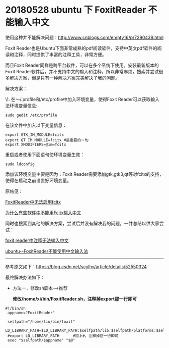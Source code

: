 # 20180528 ubuntu 下 FoxitReader 不能输入中文





使用这种并不能解决问题：http://www.cnblogs.com/empty16/p/7290439.html

Foxit Reader也是Ubuntu下面非常成熟的pdf阅读软件，支持中英文pdf软件的阅读和注释，同时提供了丰富的注释工具，非常方便。

而且Foxit Reader同样是跨平台软件，可以在多个系统下使用。安装最新版本的Foxit Reader软件后，并不支持中文的输入和注释，所以非常麻烦，搜索并尝试很多解决方案，但是只有一种解决方案完美解决了我的问题。

解决方案：

\1.  在～/.profile和/etc/profile中加入环境变量，使得Foxit Reader可以获取输入法环境变量信息:

```
sudo gedit /etc/profile
```

在该文件中加入以下变量信息：

```
export GTK_IM_MODULE=fcitx
export QT_IM_MODULE=fcitx #最重要的一句
export XMODIFIERS=@im=fcitx
```

重启或者使用下面语句使环境变量生效：

```
sudo ldconfig
```

添加该环境变量主要是因为：Foxit Reader需要添加gtk,gtk3,qt等对fcitx的支持，使得在启动之前设置好环境变量。

原帖见：

[FoxitReader中无法启用fcitx](https://groups.google.com/forum/#!topic/fcitx/wcwaIAWt1ds)

[为什么有些软件中不能用Fcitx输入中文](https://bbs.deepin.org/forum.php?mod=viewthread&tid=45314)

 

同时也搜索到其他的解决方案，尝试后并没有解决我的问题，一并总结以供大家尝试：

[foxit reader中注释无法输入中文](http://haoma.sogou.com/bbs/forum.php?mod=viewthread&tid=2639560)

[ubuntu--FoxitReader不能使用中文输入法](http://blog.csdn.net/scylhy/article/details/52550324)

---

参考原文如下：https://blog.csdn.net/scylhy/article/details/52550324

最终解决办法如下：

- 方法一，修改sh脚本——>推荐 

  **修改/home/xi/bin/FoxitReader.sh，注释掉export那一行即可**

```shell
#!/bin/sh
 appname="FoxitReader"

 selfpath="/home/liu/bin/foxit"
 LD_LIBRARY_PATH=$LD_LIBRARY_PATH:$selfpath/lib:$selfpath/platforms:$selfpath/printsupport:$selfpath/rmssdk:$selfpath/sensors:$selfpath/imageformats:$selfpath/platforminputcontexts
 #export LD_LIBRARY_PATH      #加上#，注释掉这一行即可
 exec "$selfpath/$appname" "$@"
```